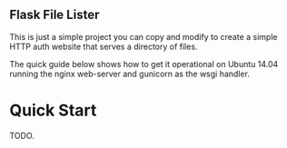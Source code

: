 Flask File Lister
-----------------

This is just a simple project you can copy and modify to create a simple HTTP auth
website that serves a directory of files.

The quick guide below shows how to get it operational on Ubuntu 14.04 running
the nginx web-server and gunicorn as the wsgi handler.


Quick Start
===========

TODO.

